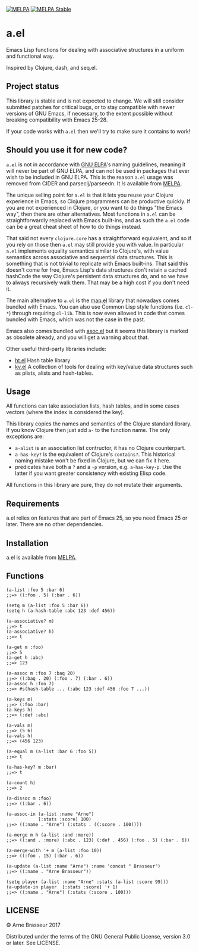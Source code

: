 [![MELPA](https://melpa.org/packages/a-badge.svg)](https://melpa.org/#/a)
[![MELPA Stable](https://stable.melpa.org/packages/a-badge.svg)](https://stable.melpa.org/#/a)

# a.el

Emacs Lisp functions for dealing with associative structures in a uniform and functional way.

Inspired by Clojure, dash, and seq.el.

## Project status

This library is stable and is not expected to change. We will still consider
submitted patches for critical bugs, or to stay compatible with newer versions
of GNU Emacs, if necessary, to the extent possible without breaking
compatibility with Emacs 25-28.

If your code works with `a.el` then we'll try to make sure it contains to work!

## Should you use it for new code?

`a.el` is not in accordance with [GNU ELPA](https://elpa.gnu.org/)'s naming
guidelines, meaning it will never be part of GNU ELPA, and can not be used in
packages that ever wish to be included in GNU ELPA. This is the reason `a.el`
usage was removed from CIDER and parseclj/parseedn. It *is* available from
[MELPA](https://github.com/melpa/melpa).

The unique selling point for `a.el` is that it lets you reuse your Clojure
experience in Emacs, so Clojure programmers can be productive quickly. If you
are not experienced in Clojure, or you want to do things "the Emacs way", then
there are other alternatives. Most functions in `a.el` can be straightforwardly
replaced with Emacs built-ins, and as such the `a.el` code can be a great cheat
sheet of how to do things instead. 

That said not every `clojure.core` has a straightforward equivalent, and so if
you rely on those then `a.el` may still provide you with value. In particular
`a.el` implements equality semantics similar to Clojure's, with value semantics
across associative and sequential data structures. This is something that is not
trivial to replicate with Emacs built-ins. That said this doesn't come for free,
Emacs Lisp's data structures don't retain a cached hashCode the way Clojure's
persistent data structures do, and so we have to always recursively walk them.
That may be a high cost if you don't need it.

The main alternative to `a.el` is the
[map.el](https://github.com/emacs-mirror/emacs/blob/master/lisp/emacs-lisp/map.el)
library that nowadays comes bundled with Emacs. You can also use Common Lisp
style functions (i.e. `cl-*`) through requiring `cl-lib`. This is now even
allowed in code that comes bundled with Emacs, which was not the case in the
past.

Emacs also comes bundled with [asoc.el](https://github.com/troyp/asoc.el) but it
seems this library is marked as obsolete already, and you will get a warning
about that.

Other useful third-party libraries include:

- [ht.el](https://github.com/Wilfred/ht.el) Hash table library
- [kv.el](https://github.com/nicferrier/emacs-kv) A collection of tools for dealing with key/value data structures such as plists, alists and hash-tables.

## Usage

All functions can take association lists, hash tables, and in some cases vectors (where the index is considered the key).

This library copies the names and semantics of the Clojure standard library. If you know Clojure then just add `a-` to the function name. The only exceptions are:

- `a-alist` is an association list contructor, it has no Clojure counterpart.
- `a-has-key?` is the equivalent of Clojure's `contains?`. This historical naming mistake won't be fixed in Clojure, but we can fix it here.
- predicates have both a `?` and a `-p` version, e.g. `a-has-key-p`. Use the latter if you want greater consistency with existing Elisp code.

All functions in this library are pure, they do not mutate their arguments.

## Requirements

a.el relies on features that are part of Emacs 25, so you need Emacs 25 or later. There are no other dependencies.

## Installation

a.el is available from [MELPA](https://github.com/melpa/melpa).

## Functions

``` emacs-lisp
(a-list :foo 5 :bar 6)
;;=> ((:foo . 5) (:bar . 6))

(setq m (a-list :foo 5 :bar 6))
(setq h (a-hash-table :abc 123 :def 456))

(a-associative? m)
;;=> t
(a-associative? h)
;;=> t

(a-get m :foo)
;;=> 5
(a-get h :abc)
;;=> 123

(a-assoc m :foo 7 :baq 20)
;;=> ((:baq . 20) (:foo . 7) (:bar . 6))
(a-assoc h :foo 7)
;;=> #s(hash-table ... (:abc 123 :def 456 :foo 7 ...))

(a-keys m)
;;=> (:foo :bar)
(a-keys h)
;;=> (:def :abc)

(a-vals m)
;;=> (5 6)
(a-vals h)
;;=> (456 123)

(a-equal m (a-list :bar 6 :foo 5))
;;=> t

(a-has-key? m :bar)
;;=> t

(a-count h)
;;=> 2

(a-dissoc m :foo)
;;=> ((:bar . 6))

(a-assoc-in (a-list :name "Arne")
            [:stats :score] 100)
;;=> ((:name . "Arne") (:stats . ((:score . 100))))

(a-merge m h (a-list :and :more))
;;=> ((:and . :more) (:abc . 123) (:def . 456) (:foo . 5) (:bar . 6))

(a-merge-with '+ m (a-list :foo 10))
;;=> ((:foo . 15) (:bar . 6))

(a-update (a-list :name "Arne") :name 'concat " Brasseur")
;;=> ((:name . "Arne Brasseur"))

(setq player (a-list :name "Arne" :stats (a-list :score 99)))
(a-update-in player  [:stats :score] '+ 1)
;;=> ((:name . "Arne") (:stats (:score . 100)))
```

## LICENSE

&copy; Arne Brasseur 2017

Distributed under the terms of the GNU General Public License, version 3.0 or later. See LICENSE.
